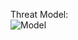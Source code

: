 Threat Model: \
![Model](https://github.com/Rania-ME/csci-476-594-spring2021-private/edit/main/lab01/threat_model.jpg)
